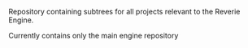 Repository containing subtrees for all projects relevant to the Reverie Engine. 

Currently contains only the main engine repository